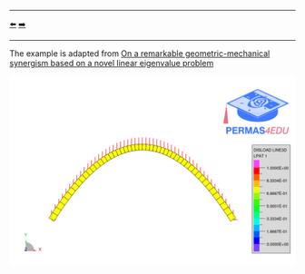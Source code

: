 ***
[⬅️](../013/README.md "Previous example")
[➡️](../015/README.md "Next example")
***

The example is adapted from [On a remarkable geometric-mechanical synergism based on a novel linear eigenvalue problem](https://doi.org/10.1007/s00707-021-03091-5)

![Parabolic arch](parabolic_arch.png "Two-hinged parabolic arch subjected to a uniformly distributed vertical line load")
